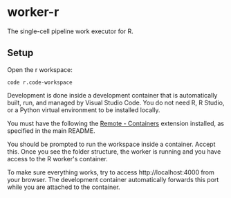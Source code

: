 worker-r
========

The single-cell pipeline work executor for R.

Setup
-----

Open the r workspace:

    code r.code-workspace

Development is done inside a development container that is automatically built,
run, and managed by Visual Studio Code. You do not need R, R Studio, or a Python
virtual environment to be installed locally.

You must have the following the [Remote - Containers](https://marketplace.visualstudio.com/items?itemName=ms-vscode-remote.remote-containers) extension installed, as specified
in the main README.

You should be prompted to run the workspace inside a container. Accept this. Once
you see the folder structure, the worker is running and you have access to the
R worker's container.

To make sure everything works, try to access http://localhost:4000 from your browser.
The development container automatically forwards this port while you are attached
to the container.
